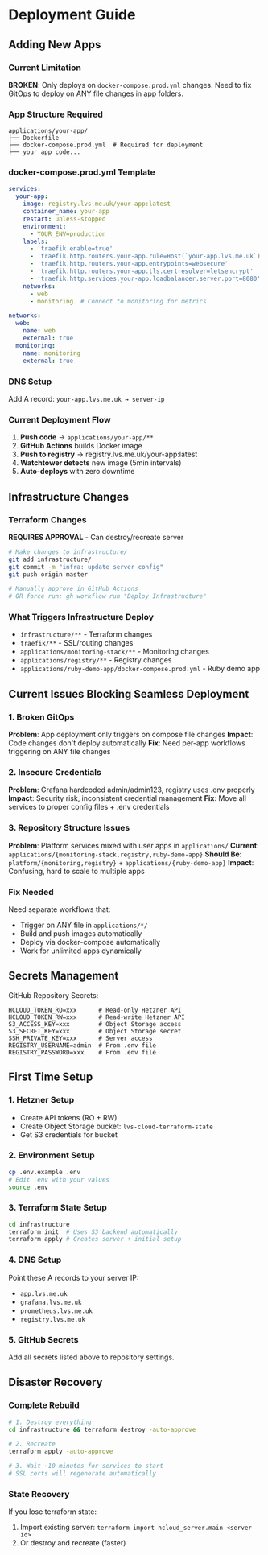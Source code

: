 # Deployment Guide

## Adding New Apps

### Current Limitation
**BROKEN**: Only deploys on `docker-compose.prod.yml` changes. Need to fix GitOps to deploy on ANY file changes in app folders.

### App Structure Required

```
applications/your-app/
├── Dockerfile
├── docker-compose.prod.yml  # Required for deployment
├── your app code...
```

### docker-compose.prod.yml Template

```yaml
services:
  your-app:
    image: registry.lvs.me.uk/your-app:latest
    container_name: your-app
    restart: unless-stopped
    environment:
      - YOUR_ENV=production
    labels:
      - 'traefik.enable=true'
      - 'traefik.http.routers.your-app.rule=Host(`your-app.lvs.me.uk`)'
      - 'traefik.http.routers.your-app.entrypoints=websecure'
      - 'traefik.http.routers.your-app.tls.certresolver=letsencrypt'
      - 'traefik.http.services.your-app.loadbalancer.server.port=8080'
    networks:
      - web
      - monitoring  # Connect to monitoring for metrics

networks:
  web:
    name: web
    external: true
  monitoring:
    name: monitoring
    external: true
```

### DNS Setup
Add A record: `your-app.lvs.me.uk → server-ip`

### Current Deployment Flow

1. **Push code** → `applications/your-app/**`
2. **GitHub Actions** builds Docker image
3. **Push to registry** → registry.lvs.me.uk/your-app:latest
4. **Watchtower detects** new image (5min intervals)
5. **Auto-deploys** with zero downtime

## Infrastructure Changes

### Terraform Changes
**REQUIRES APPROVAL** - Can destroy/recreate server

```bash
# Make changes to infrastructure/
git add infrastructure/
git commit -m "infra: update server config"
git push origin master

# Manually approve in GitHub Actions
# OR force run: gh workflow run "Deploy Infrastructure"
```

### What Triggers Infrastructure Deploy

- `infrastructure/**` - Terraform changes
- `traefik/**` - SSL/routing changes
- `applications/monitoring-stack/**` - Monitoring changes
- `applications/registry/**` - Registry changes
- `applications/ruby-demo-app/docker-compose.prod.yml` - Ruby demo app

## Current Issues Blocking Seamless Deployment

### 1. Broken GitOps
**Problem**: App deployment only triggers on compose file changes
**Impact**: Code changes don't deploy automatically
**Fix**: Need per-app workflows triggering on ANY file changes

### 2. Insecure Credentials
**Problem**: Grafana hardcoded admin/admin123, registry uses .env properly
**Impact**: Security risk, inconsistent credential management
**Fix**: Move all services to proper config files + .env credentials

### 3. Repository Structure Issues
**Problem**: Platform services mixed with user apps in `applications/`
**Current**: `applications/{monitoring-stack,registry,ruby-demo-app}`
**Should Be**: `platform/{monitoring,registry}` + `applications/{ruby-demo-app}`
**Impact**: Confusing, hard to scale to multiple apps

### Fix Needed
Need separate workflows that:
- Trigger on ANY file in `applications/*/`
- Build and push images automatically
- Deploy via docker-compose automatically
- Work for unlimited apps dynamically

## Secrets Management

GitHub Repository Secrets:
```
HCLOUD_TOKEN_RO=xxx      # Read-only Hetzner API
HCLOUD_TOKEN_RW=xxx      # Read-write Hetzner API
S3_ACCESS_KEY=xxx        # Object Storage access
S3_SECRET_KEY=xxx        # Object Storage secret
SSH_PRIVATE_KEY=xxx      # Server access
REGISTRY_USERNAME=admin  # From .env file
REGISTRY_PASSWORD=xxx    # From .env file
```

## First Time Setup

### 1. Hetzner Setup
- Create API tokens (RO + RW)
- Create Object Storage bucket: `lvs-cloud-terraform-state`
- Get S3 credentials for bucket

### 2. Environment Setup
```bash
cp .env.example .env
# Edit .env with your values
source .env
```

### 3. Terraform State Setup
```bash
cd infrastructure
terraform init  # Uses S3 backend automatically
terraform apply # Creates server + initial setup
```

### 4. DNS Setup
Point these A records to your server IP:
- `app.lvs.me.uk`
- `grafana.lvs.me.uk`
- `prometheus.lvs.me.uk`
- `registry.lvs.me.uk`

### 5. GitHub Secrets
Add all secrets listed above to repository settings.

## Disaster Recovery

### Complete Rebuild
```bash
# 1. Destroy everything
cd infrastructure && terraform destroy -auto-approve

# 2. Recreate
terraform apply -auto-approve

# 3. Wait ~10 minutes for services to start
# SSL certs will regenerate automatically
```

### State Recovery
If you lose terraform state:
1. Import existing server: `terraform import hcloud_server.main <server-id>`
2. Or destroy and recreate (faster)
